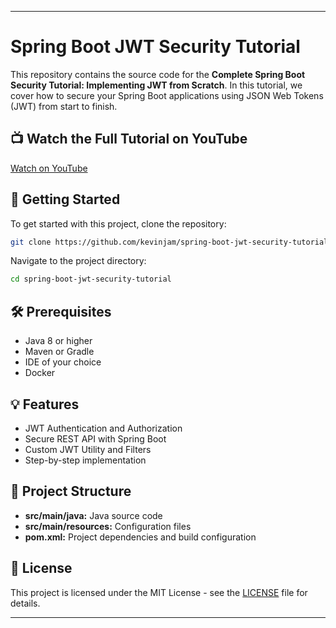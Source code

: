 
---

# Spring Boot JWT Security Tutorial

This repository contains the source code for the **Complete Spring Boot Security Tutorial: Implementing JWT from Scratch**. In this tutorial, we cover how to secure your Spring Boot applications using JSON Web Tokens (JWT) from start to finish.

## 📺 Watch the Full Tutorial on YouTube

[Watch on YouTube](https://youtu.be/h9-71m9K2KI)

## 🚀 Getting Started

To get started with this project, clone the repository:

```bash
git clone https://github.com/kevinjam/spring-boot-jwt-security-tutorial.git
```

Navigate to the project directory:

```bash
cd spring-boot-jwt-security-tutorial
```

## 🛠️ Prerequisites

- Java 8 or higher
- Maven or Gradle
- IDE of your choice
- Docker

## 💡 Features

- JWT Authentication and Authorization
- Secure REST API with Spring Boot
- Custom JWT Utility and Filters
- Step-by-step implementation

## 📂 Project Structure

- **src/main/java:** Java source code
- **src/main/resources:** Configuration files
- **pom.xml:** Project dependencies and build configuration

## 📃 License

This project is licensed under the MIT License - see the [LICENSE](LICENSE) file for details.

---